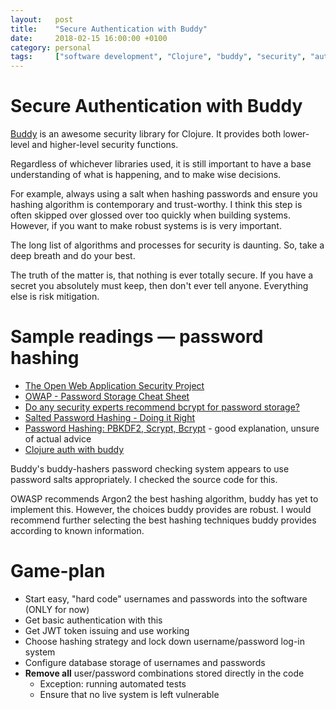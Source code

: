 ```yaml
---
layout:   post
title:    "Secure Authentication with Buddy"
date:     2018-02-15 16:00:00 +0100
category: personal
tags:     ["software development", "Clojure", "buddy", "security", "authentication", "JWT"]
---
```


# Secure Authentication with Buddy

[Buddy](https://github.com/funcool/buddy) is an awesome security library for Clojure. It provides both lower-level and higher-level security functions.

Regardless of whichever libraries used, it is still important to have a base understanding of what is happening, and to make wise decisions.

For example, always using a salt when hashing passwords and ensure you hashing algorithm is contemporary and trust-worthy. I think this step is often skipped over glossed over too quickly when building systems. However, if you want to make robust systems is is very important.

The long list of algorithms and processes for security is daunting. So, take a deep breath and do your best.

The truth of the matter is, that nothing is ever totally secure. If you have a secret you absolutely must keep, then don't ever tell anyone. Everything else is risk mitigation.


# Sample readings &mdash; password hashing
- [The Open Web Application Security Project](https://www.owasp.org/index.php/Main_Page)
- [OWAP - Password Storage Cheat Sheet](https://www.owasp.org/index.php/Password_Storage_Cheat_Sheet)
- [Do any security experts recommend bcrypt for password storage?](https://security.stackexchange.com/questions/4781/do-any-security-experts-recommend-bcrypt-for-password-storage)
- [Salted Password Hashing - Doing it Right](https://crackstation.net/hashing-security.htm)
- [Password Hashing: PBKDF2, Scrypt, Bcrypt](https://medium.com/@mpreziuso/password-hashing-pbkdf2-scrypt-bcrypt-1ef4bb9c19b3) - good explanation, unsure of actual advice
- [Clojure auth with buddy](https://adambard.com/blog/clojure-auth-with-buddy/)

Buddy's buddy-hashers password checking system appears to use password salts appropriately. I checked the source code for this.

OWASP recommends Argon2 the best hashing algorithm, buddy has yet to implement this. However, the choices buddy provides are robust. I would recommend further selecting the best hashing techniques buddy provides according to known information.


# Game-plan

- Start easy, "hard code" usernames and passwords into the software (ONLY for now)
- Get basic authentication with this 
- Get JWT token issuing and use working
- Choose hashing strategy and lock down username/password log-in system
- Configure database storage of usernames and passwords
- **Remove all** user/password combinations stored directly in the code
  - Exception: running automated tests
  - Ensure that no live system is left vulnerable